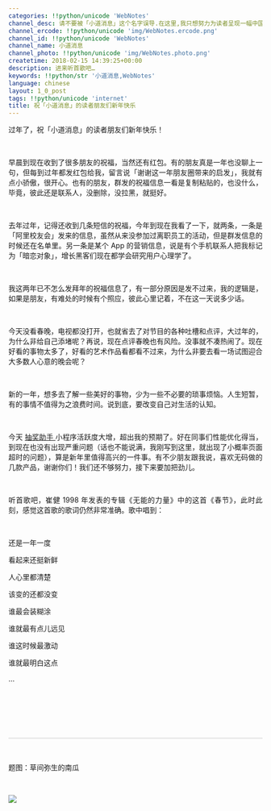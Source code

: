 ```yaml
---
categories: !!python/unicode 'WebNotes'
channel_desc: 请不要被「小道消息」这个名字误导.在这里,我只想努力为读者呈现一幅中国互联网的清明上河图.
channel_ercode: !!python/unicode 'img/WebNotes.ercode.png'
channel_id: !!python/unicode 'WebNotes'
channel_name: 小道消息
channel_photo: !!python/unicode 'img/WebNotes.photo.png'
createtime: 2018-02-15 14:39:25+00:00
description: 进来听首歌吧…
keywords: !!python/str '小道消息,WebNotes'
language: chinese
layout: 1_0_post
tags: !!python/unicode 'internet'
title: 祝「小道消息」的读者朋友们新年快乐
---
```

<div class="rich_media_content" id="js_content">
<p style="text-align: justify;">
         过年了，祝「小道消息」的读者朋友们新年快乐！
        </p>
<p>
<br/>
</p>
<p style="text-align: justify;">
         早晨到现在收到了很多朋友的祝福，当然还有红包。有的朋友真是一年也没聊上一句，但每到过年都发红包给我，留言说「谢谢这一年朋友圈带来的启发」，我就有点小骄傲，很开心。也有的朋友，群发的祝福信息一看是复制粘贴的，也没什么，毕竟，彼此还是联系人，没删除，没拉黑，就挺好。
        </p>
<p>
<br/>
</p>
<p style="text-align: justify;">
         去年过年，记得还收到几条短信的祝福，今年到现在我看了一下，就两条，一条是「阿里校友会」发来的信息，虽然从来没参加过离职员工的活动，但是群发信息的时候还在名单里。另一条是某个 App 的营销信息，说是有个手机联系人把我标记为「暗恋对象」，增长黑客们现在都学会研究用户心理学了。
        </p>
<p style="text-align: justify;">
<br/>
</p>
<p style="text-align: justify;">
         我这两年已不怎么发拜年的祝福信息了，有一部分原因是发不过来，我的逻辑是，如果是朋友，有难处的时候有个照应，彼此心里记着，不在这一天说多少话。
        </p>
<p style="white-space: normal;">
<br/>
</p>
<p style="white-space: normal;text-align: justify;">
         今天没看春晚，电视都没打开，也就省去了对节目的各种吐槽和点评，大过年的，为什么非给自己添堵呢？再说，现在点评春晚也有风险。没事就不凑热闹了。现在好看的事物太多了，好看的艺术作品看都看不过来，为什么非要去看一场试图迎合大多数人心意的晚会呢？
        </p>
<p style="white-space: normal;">
<br/>
</p>
<p style="white-space: normal;text-align: justify;">
         新的一年，想多去了解一些美好的事物，少为一些不必要的琐事烦恼。人生短暂，有的事情不值得为之浪费时间。说到底，要改变自己对生活的认知。
        </p>
<p style="white-space: normal;">
<br/>
</p>
<p style="white-space: normal;text-align: justify;">
         今天
         <a class="weapp_text_link" data-miniprogram-appid="wx01bb1ef166cd3f4e" data-miniprogram-nickname="抽奖助手" data-miniprogram-path="pages/index" href="">
          抽奖助手
         </a>
         小程序活跃度大增，超出我的预期了。好在同事们性能优化得当，到现在也没有出现严重问题（话也不能说满，我刚写到这里，就出现了小概率页面超时的问题），算是新年里值得高兴的一件事。有不少朋友跟我说，喜欢无码做的几款产品，谢谢你们！我们还不够努力，接下来要加把劲儿。
        </p>
<p>
<br/>
</p>
<p style="text-align: justify;">
         听首歌吧，崔健 1998 年发表的专辑《无能的力量》中的这首《春节》，此时此刻，感觉这首歌的歌词仍然非常准确。歌中唱到：
        </p>
<p>
<br/>
</p>
<p style="text-align: justify;">
         还是一年一度
        </p>
<p style="text-align: justify;">
         看起来还挺新鲜
        </p>
<p style="text-align: justify;">
         人心里都清楚
        </p>
<p style="text-align: justify;">
         该变的还都没变
        </p>
<p style="text-align: justify;">
         谁最会装糊涂
        </p>
<p style="text-align: justify;">
         谁就最有点儿远见
        </p>
<p style="text-align: justify;">
         谁这时候最激动
        </p>
<p style="text-align: justify;">
         谁就最明白这点
        </p>
<p style="text-align: justify;">
         …
        </p>
<p>
<br/>
</p>
<p style="text-align: justify;">
<qqmusic albumid="003Dv5RZ149nql" albumurl="https://y.gtimg.cn/music/photo_new/T002R68x68M000003Dv5RZ149nql.jpg" audiourl="http://ws.stream.qqmusic.qq.com/C100002MX4dM3M6JR8.m4a?fromtag=46" class="res_iframe qqmusic_iframe js_editor_qqmusic" frameborder="0" jumpurlkey="" mid="001weQrB1kX9sm" music_name="春节" musicid="103345" musictype="1" otherid="001weQrB1kX9sm" play_length="307" scrolling="no" singer="崔健 - 无能的力量" src="/cgi-bin/readtemplate?t=tmpl/qqmusic_tmpl&amp;singer=%E5%B4%94%E5%81%A5%20-%20%E6%97%A0%E8%83%BD%E7%9A%84%E5%8A%9B%E9%87%8F&amp;music_name=%E6%98%A5%E8%8A%82&amp;albumurl=https%3A%2F%2Fy.gtimg.cn%2Fmusic%2Fphoto_new%2FT002R68x68M000003Dv5RZ149nql.jpg&amp;musictype=1">
</qqmusic>
</p>
<p>
<br/>
</p>
<p style="white-space: normal;">
<br/>
</p>
<hr style="margin-top: 1em;margin-bottom: 1em;white-space: normal;max-width: 100%;font-family: Lato, Helvetica, Arial, freesans, clean, sans-serif;border-right-width: 0px;border-bottom-width: 0px;border-left-width: 0px;border-top-style: solid;border-top-color: rgb(234, 234, 234);height: 1px;color: rgb(51, 51, 51);font-size: 15px;box-sizing: border-box !important;word-wrap: break-word !important;"/>
<p style="white-space: normal;">
<br/>
</p>
<p style="white-space: normal;text-align: justify;">
         题图：草间弥生的南瓜
        </p>
<p style="white-space: normal;">
<br/>
</p>
<p style="text-align: justify;">
<img class="" data-copyright="0" data-ratio="1" data-s="300,640" data-src="" data-type="png" data-w="1360" src="{{ '/img/ow5rEn8QGlGL5JgqlUQGEOibQQEwWxcKtVGGet05ia7dibl60WAYcmWStt0uZRtFzCLDqREJOSll1o8ZDf2G4ZL8A.png' | prepend: site.img | replace: '//','/' }}" style=""/>
</p>
<p>
<br/>
</p>
</div>